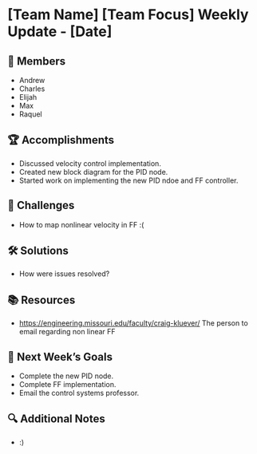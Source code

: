 # [Team Name] [Team Focus] Weekly Update - [Date]

## 👥 Members
- Andrew
- Charles
- Elijah
- Max
- Raquel

## 🏆 Accomplishments
- Discussed velocity control implementation.
- Created new block diagram for the PID node.
- Started work on implementing the new PID ndoe and FF controller.

## 🚧 Challenges
- How to map nonlinear velocity in FF :(

## 🛠 Solutions
- How were issues resolved?

## 📚 Resources
- https://engineering.missouri.edu/faculty/craig-kluever/ The person to email regarding non linear FF

## 🎯 Next Week’s Goals
- Complete the new PID node.
- Complete FF implementation.
- Email the control systems professor.

## 🔍 Additional Notes
- :)
